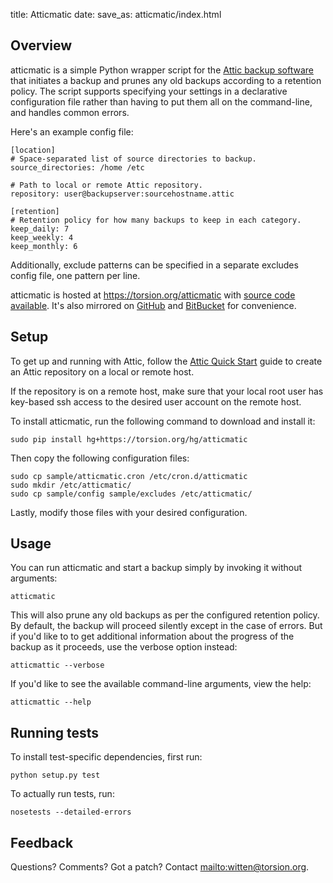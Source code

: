 title: Atticmatic
date:
save_as: atticmatic/index.html

## Overview

atticmatic is a simple Python wrapper script for the [Attic backup
software](https://attic-backup.org/) that initiates a backup and prunes any
old backups according to a retention policy. The script supports specifying
your settings in a declarative configuration file rather than having to put
them all on the command-line, and handles common errors.

Here's an example config file:

    [location]
    # Space-separated list of source directories to backup.
    source_directories: /home /etc

    # Path to local or remote Attic repository.
    repository: user@backupserver:sourcehostname.attic

    [retention]
    # Retention policy for how many backups to keep in each category.
    keep_daily: 7
    keep_weekly: 4
    keep_monthly: 6

Additionally, exclude patterns can be specified in a separate excludes config
file, one pattern per line.

atticmatic is hosted at <https://torsion.org/atticmatic> with [source code
available](https://torsion.org/hg/atticmatic). It's also mirrored on
[GitHub](https://github.com/witten/atticmatic) and
[BitBucket](https://bitbucket.org/dhelfman/atticmatic) for convenience.


## Setup

To get up and running with Attic, follow the [Attic Quick
Start](https://attic-backup.org/quickstart.html) guide to create an Attic
repository on a local or remote host.

If the repository is on a remote host, make sure that your local root user has
key-based ssh access to the desired user account on the remote host.

To install atticmatic, run the following command to download and install it:

    sudo pip install hg+https://torsion.org/hg/atticmatic

Then copy the following configuration files:

    sudo cp sample/atticmatic.cron /etc/cron.d/atticmatic
    sudo mkdir /etc/atticmatic/
    sudo cp sample/config sample/excludes /etc/atticmatic/

Lastly, modify those files with your desired configuration.


## Usage

You can run atticmatic and start a backup simply by invoking it without
arguments:

    atticmatic

This will also prune any old backups as per the configured retention policy.
By default, the backup will proceed silently except in the case of errors. But
if you'd like to to get additional information about the progress of the
backup as it proceeds, use the verbose option instead:

    atticmattic --verbose

If you'd like to see the available command-line arguments, view the help:

    atticmattic --help


## Running tests

To install test-specific dependencies, first run:

    python setup.py test

To actually run tests, run:

    nosetests --detailed-errors


## Feedback

Questions? Comments? Got a patch? Contact <mailto:witten@torsion.org>.
